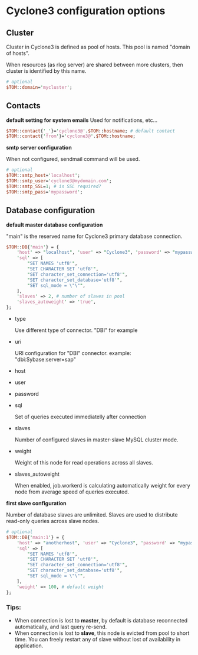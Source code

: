# Cyclone3 configuration options

## Cluster

Cluster in Cyclone3 is defined as pool of hosts. This pool is named "domain of hosts".

When resources (as rlog server) are shared between more clusters, then cluster is identified by this name.

```perl
# optional
$TOM::domain='mycluster';
```

## Contacts

**default setting for system emails**
Used for notifications, etc...
```perl
$TOM::contact{'_'}='cyclone3@'.$TOM::hostname; # default contact
$TOM::contact{'from'}='cyclone3@'.$TOM::hostname;
```

**smtp server configuration**

When not configured, sendmail command will be used.

```perl
# optional
$TOM::smtp_host='localhost';
$TOM::smtp_user='cyclone3@mydomain.com';
$TOM::smtp_SSL=1; # is SSL required?
$TOM::smtp_pass='mypassword';
```

## Database configuration

**default master database configuration**

"main" is the reserved name for Cyclone3 primary database connection.

```perl
$TOM::DB{'main'} = {
	'host' => "localhost", 'user' => "Cyclone3", 'password' => "mypassword",
	'sql' => [
		"SET NAMES 'utf8'",
		"SET CHARACTER SET 'utf8'",
		"SET character_set_connection='utf8'",
		"SET character_set_database='utf8'",
		"SET sql_mode = \"\"",
	],
    'slaves' => 2, # number of slaves in pool
    'slaves_autoweight' => 'true',
};
```

- type

	Use different type of connector. "DBI" for example

- uri

	URI configuration for "DBI" connector. example: "dbi:Sybase:server=sap"

- host

- user

- password

- sql

	Set of queries executed immediatelly after connection

- slaves

	Number of configured slaves in master-slave MySQL cluster mode.

- weight

	Weight of this node for read operations across all slaves.

- slaves_autoweight

	When enabled, job.workerd is calculating automatically weight
	for every node from average speed of queries executed.

**first slave configuration**

Number of database slaves are unlimited. Slaves are used to distribute read-only queries across slave nodes.

~~~perl
# optional
$TOM::DB{'main:1'} = {
	'host' => "anotherhost", 'user' => "Cyclone3", 'password' => "mypassword",
	'sql' => [
		"SET NAMES 'utf8'",
		"SET CHARACTER SET 'utf8'",
		"SET character_set_connection='utf8'",
		"SET character_set_database='utf8'",
		"SET sql_mode = \"\"",
	],
    'weight' => 100, # default weight
};
~~~

### Tips:
- When connection is lost to **master**, by default is database reconnected automatically, and last query re-send.
- When connection is lost to **slave**, this node is evicted from pool to short time. You can freely restart any of slave without lost of availability in application.
